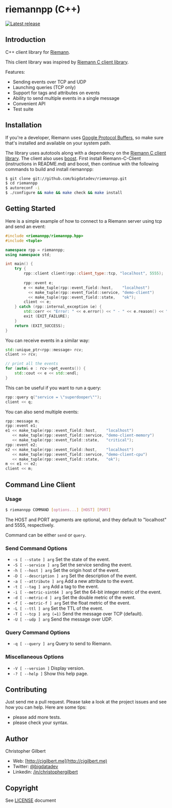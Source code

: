 # riemannpp (C++)

[![Latest release](https://img.shields.io/github/release/bigdatadev/riemannpp.svg?style=flat-square)](https://github.com/bigdatadev/riemannpp/releases/latest)

## Introduction

C++ client library for [Riemann](https://github.com/aphyr/riemann).

This client library was inspired by [Riemann C client library](https://github.com/algernon/riemann-c-client).

Features:
* Sending events over TCP and UDP
* Launching queries (TCP only)
* Support for tags and attributes on events
* Ability to send multiple events in a single message
* Convenient API
* Test suite

## Installation

If you're a developer, Riemann uses [Google Protocol Buffers](http://code.google.com/p/protobuf/), so make sure that's installed and available on your system path.

The library uses autotools along with a dependency on the [Riemann C client library](https://github.com/algernon/riemann-c-client). The client also uses [boost](http://www.boost.org). First install Riemann-C-Client (instructions in README.md) and boost, then continue with the following commands to build and install riemannpp:

```bash
$ git clone git://github.com/bigdatadev/riemannpp.git
$ cd riemannpp
$ autoreconf -i
$ ./configure && make && make check && make install
```

## Getting Started

Here is a simple example of how to connect to a Riemann server using tcp and send an event:

```cpp
#include <riemannpp/riemannpp.hpp>
#include <tuple>

namespace rpp = riemannpp;
using namespace std;

int main() {
	try {
		rpp::client client(rpp::client_type::tcp, "localhost", 5555);
		
		rpp::event e;
		e << make_tuple(rpp::event_field::host,    "localhost")
		  << make_tuple(rpp::event_field::service, "demo-client")
		  << make_tuple(rpp::event_field::state,   "ok");
		client << e;
	} catch (rpp::internal_exception &e) {
		std::cerr << "Error: " << e.error() << " - " << e.reason() << "." << std::endl;
		exit (EXIT_FAILURE);
	}
	return (EXIT_SUCCESS);
}
```

You can receive events in a similar way:

```cpp
std::unique_ptr<rpp::message> rcv;
client >> rcv;

// print all the events
for (auto& e : rcv->get_events()) {
	std::cout << e << std::endl;
}
```

This can be useful if you want to run a query:

```cpp
rpp::query q("service = \"superdooper\"");
client << q;
```

You can also send multiple events:

```cpp
rpp::message m;
rpp::event e1;
e1 << make_tuple(rpp::event_field::host,    "localhost")
   << make_tuple(rpp::event_field::service, "demo-client-memory")
   << make_tuple(rpp::event_field::state,   "critical");
rpp::event e2;
e2 << make_tuple(rpp::event_field::host,    "localhost")
   << make_tuple(rpp::event_field::service, "demo-client-cpu")
   << make_tuple(rpp::event_field::state,   "ok");
m << e1 << e2;
client << m;
```

## Command Line Client

### Usage

```bash
$ riemannpp COMMAND [options...] [HOST] [PORT]
```

The HOST and PORT arguments are optional, and they default to
"localhost" and 5555, respectively.

Command can be either `send` or `query`.

### Send Command Options
* `-s [ --state ] arg`         Set the state of the event.
* `-S [ --service ] arg`       Set the service sending the event.
* `-h [ --host ] arg`          Set the origin host of the event.
* `-D [ --description ] arg`   Set the description of the event.
* `-a [ --attribute ] arg`     Add a new attribute to the event.
* `-t [ --tag ] arg`           Add a tag to the event.
* `-i [ --metric-sint64 ] arg` Set the 64-bit integer metric of the event.
* `-d [ --metric-d ] arg`      Set the double metric of the event.
* `-f [ --metric-f ] arg`      Set the float metric of the event.
* `-L [ --ttl ] arg`           Set the TTL of the event.
* `-T [ --tcp ] arg (=1)`      Send the message over TCP (default).
* `-U [ --udp ] arg`           Send the message over UDP.

### Query Command Options
* `-q [ --query ] arg`    Query to send to Riemann.

### Miscellaneous Options
* `-V [ --version ]`      Display version.
* `-? [ --help ]`         Show this help page.

## Contributing

Just send me a pull request. Please take a look at the project issues and see how you can help. Here are some tips:
* please add more tests.
* please check your syntax.

## Author

Christopher Gilbert

* Web: [http://cjgilbert.me](http://cjgilbert.me)
* Twitter: [@bigdatadev](https://twitter.com/bigdatadev)
* Linkedin: [/in/christophergilbert](https://www.linkedin.com/in/christophergilbert)

## Copyright

See [LICENSE](LICENSE) document